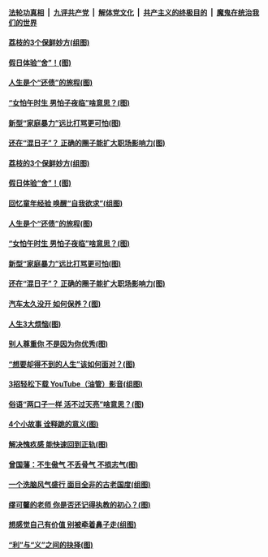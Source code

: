 ####  [法轮功真相](../../../../basic/blob/master/README.md?t=06211702) &nbsp;|&nbsp; [九评共产党](../../../../9ping.md/blob/master/README.md?t=06211702) &nbsp;|&nbsp; [解体党文化](../../../../jtdwh.md/blob/master/README.md?t=06211702)  &nbsp;|&nbsp; [共产主义的终极目的](../../../../gczydzjmd.md/blob/master/README.md?t=06211702) &nbsp;|&nbsp; [魔鬼在统治我们的世界](../../../../mgztzwmdsj.md/blob/master/README.md?t=06211702) 

#### [荔枝的3个保鲜妙方(组图)](../pages/p8/936950.md?t=06211702) 

#### [假日体验“舍”！(图)](../pages/p8/937183.md?t=06211702) 

#### [人生是个“还债”的旅程(图)](../pages/p8/936768.md?t=06211702) 

#### [“女怕午时生 男怕子夜临”啥意思？(图)](../pages/p8/937081.md?t=06211702) 

#### [新型“家庭暴力”远比打骂更可怕(图)](../pages/p8/936230.md?t=06211702) 

#### [还在“混日子”？ 正确的圈子能扩大职场影响力(图)](../pages/p8/937049.md?t=06211702) 

#### [荔枝的3个保鲜妙方(组图)](../pages/p8/936950.md?t=06211702) 

#### [假日体验“舍”！(图)](../pages/p8/937183.md?t=06211702) 

#### [回忆童年经验 唤醒“自我欲求”(组图)](../pages/p8/937082.md?t=06211702) 

#### [人生是个“还债”的旅程(图)](../pages/p8/936768.md?t=06211702) 

#### [“女怕午时生 男怕子夜临”啥意思？(图)](../pages/p8/937081.md?t=06211702) 

#### [新型“家庭暴力”远比打骂更可怕(图)](../pages/p8/936230.md?t=06211702) 

#### [还在“混日子”？ 正确的圈子能扩大职场影响力(图)](../pages/p8/937049.md?t=06211702) 

#### [汽车太久没开 如何保养？(图)](../pages/p8/937035.md?t=06211702) 

#### [人生3大烦恼(图)](../pages/p8/936959.md?t=06211702) 

#### [别人尊重你 不是因为你优秀(图)](../pages/p8/936253.md?t=06211702) 

#### [“想要却得不到的人生”该如何面对？(图)](../pages/p8/936933.md?t=06211702) 

#### [3招轻松下载 YouTube（油管）影音(组图)](../pages/p8/936922.md?t=06211702) 

#### [俗语“两口子一样 活不过天亮”啥意思？(图)](../pages/p8/936917.md?t=06211702) 

#### [4个小故事 诠释跪的意义(图)](../pages/p8/936353.md?t=06211702) 

#### [解决愧疚感 能快速回到正轨(图)](../pages/p8/936834.md?t=06211702) 

#### [曾国藩：不生傲气 不丢骨气 不损志气(图)](../pages/p8/936248.md?t=06211702) 

#### [一个洗脑风气盛行 面目全非的古老国度(组图)](../pages/p8/936759.md?t=06211702) 

#### [缪可馨的老师 你是否还记得执教的初心？(图)](../pages/p8/936737.md?t=06211702) 

#### [想感觉自己有价值 别被牵着鼻子走(组图)](../pages/p8/936721.md?t=06211702) 

#### [“利”与“义”之间的抉择(图)](../pages/p8/936246.md?t=06211702) 

